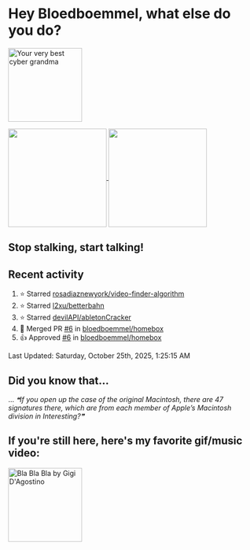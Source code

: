 # Hey Bloedboemmel, what else do you do? 
<p float="left" >
  <img alt="Your very best cyber grandma" src="https://thekenyonthrill.files.wordpress.com/2013/10/44-grandma-computer-e1381195849436.jpg" height="150px"/>
</p>

<a href="https://github.com/bloedboemmel">
  <img align="center" src="https://letstrys-bloedboemmel.vercel.app/api/?username=bloedboemmel&show_icons=true&theme=radical" height="200"/>
  
</a>

<a href="https://github.com/bloedboemmel">
  <img align="center" src="https://letstrys-bloedboemmel.vercel.app/api/top-langs/?username=bloedboemmel&theme=radical"  height="200"/>
</a>


## Stop stalking, start talking!
## Recent activity
<!--RECENT_ACTIVITY:start-->
1. ⭐ Starred [rosadiaznewyork/video-finder-algorithm](https://github.com/rosadiaznewyork/video-finder-algorithm)
2. ⭐ Starred [l2xu/betterbahn](https://github.com/l2xu/betterbahn)
3. ⭐ Starred [devilAPI/abletonCracker](https://github.com/devilAPI/abletonCracker)
4. 🎉 Merged PR [#6](https://github.com/bloedboemmel/homebox/pull/6) in [bloedboemmel/homebox](https://github.com/bloedboemmel/homebox)
5. 👍 Approved [#6](https://github.com/bloedboemmel/homebox/pull/6#pullrequestreview-3094288496) in [bloedboemmel/homebox](https://github.com/bloedboemmel/homebox)
<!--RECENT_ACTIVITY:end-->

<!--RECENT_ACTIVITY:last_update-->
Last Updated: Saturday, October 25th, 2025, 1:25:15 AM
<!--RECENT_ACTIVITY:last_update_end-->


## Did you know that...
... <!--STARTS_HERE_QUOTE_README-->
<i>❝If you open up the case of the original Macintosh, there are 47 signatures there, which are from each member of Apple’s Macintosh division in Interesting?❞</i>
<!--ENDS_HERE_QUOTE_README-->


## If you're still here, here's my favorite gif/music video:

<a href="https://www.youtube.com/watch?v=Hrph2EW9VjY">
  <img alt="Bla Bla Bla by Gigi D'Agostino" src="../img/BlaBlaBla.gif" height="150px"/>
</a>
